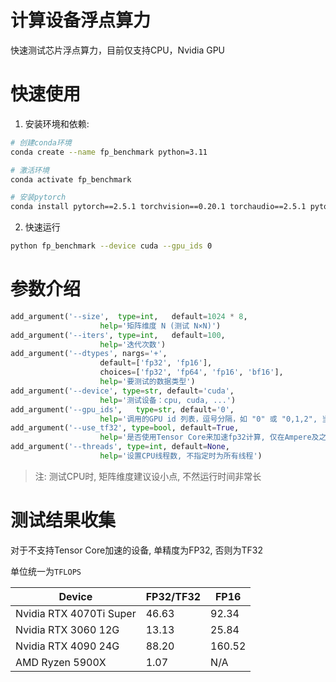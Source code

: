 # 计算设备浮点算力

快速测试芯片浮点算力，目前仅支持CPU，Nvidia GPU

# 快速使用

1. 安装环境和依赖:

```sh
# 创建conda环境
conda create --name fp_benchmark python=3.11

# 激活环境
conda activate fp_benchmark

# 安装pytorch
conda install pytorch==2.5.1 torchvision==0.20.1 torchaudio==2.5.1 pytorch-cuda=12.4 -c pytorch -c nvidia
```

2. 快速运行

```sh
python fp_benchmark --device cuda --gpu_ids 0
```

# 参数介绍

```py
add_argument('--size',  type=int,   default=1024 * 8,
                    help='矩阵维度 N (测试 N×N)')
add_argument('--iters', type=int,   default=100,
                    help='迭代次数')
add_argument('--dtypes', nargs='+',
                    default=['fp32', 'fp16'],
                    choices=['fp32', 'fp64', 'fp16', 'bf16'],
                    help='要测试的数据类型')
add_argument('--device', type=str, default='cuda',
                    help='测试设备：cpu, cuda, ...')
add_argument('--gpu_ids',   type=str, default='0',
                    help='调用的GPU id 列表，逗号分隔，如 "0" 或 "0,1,2", 当填入1个时, 表示测试单卡性能')
add_argument('--use_tf32', type=bool, default=True,
                    help='是否使用Tensor Core来加速fp32计算, 仅在Ampere及之后架构才支持')
add_argument('--threads', type=int, default=None,
                    help='设置CPU线程数, 不指定时为所有线程')
```

> 注: 测试CPU时, 矩阵维度建议设小点, 不然运行时间非常长


# 测试结果收集

对于不支持Tensor Core加速的设备, 单精度为FP32, 否则为TF32

单位统一为`TFLOPS`

| Device   | FP32/TF32 | FP16   |
| ------ | ---- | ------ |
| Nvidia RTX 4070Ti Super  | 46.63   | 92.34 |
| Nvidia RTX 3060 12G     | 13.13   | 25.84 |
| Nvidia RTX 4090 24G     | 88.20   | 160.52 |
| AMD Ryzen 5900X         | 1.07    | N/A |